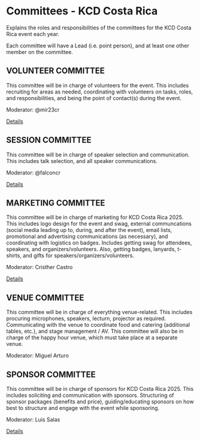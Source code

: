# Committees - KCD Costa Rica
Explains the roles and responsibilities of the committees for the KCD Costa Rica event each year.

Each committee will have a Lead (i.e. point person), and at least one other member on the committee.

## VOLUNTEER COMMITTEE
This committee will be in charge of volunteers for the event. This includes recruiting for areas as needed, coordinating with volunteers on tasks, roles, and responsibilities, and being the point of contact(s) during the event.

Moderator: @mir23cr

[Details](https://github.com/cloudnativecostarica/committees/blob/main/volunteer-committee.md)

## SESSION COMMITTEE
This committee will be in charge of speaker selection and communication. This includes talk selection, and all speaker communications.

Moderator: @falconcr

[Details](https://github.com/cloudnativecostarica/committees/blob/main/session-committee.md)


## MARKETING COMMITTEE
This committee will be in charge of marketing for KCD Costa Rica 2025. This includes logo design for the event and swag, external communcations (social media leading up to, during, and after the event), email lists, promotional and advertising communications (as necessary), and coordinating with logistics on badges. Includes getting swag for attendees, speakers, and organizers/volunteers. Also, getting badges, lanyards, t-shirts, and gifts for speakers/organizers/volunteers.

Moderator: Cristher Castro

[Details](https://github.com/cloudnativecostarica/committees/blob/main/maketing-committee.md)


## VENUE COMMITTEE
This committee will be in charge of everything venue-related. This includes procuring microphones, speakers, lecturn, projector as required. Communicating with the venue to coordinate food and catering (additional tables, etc.), and stage management / AV. This committee will also be in charge of the happy hour venue, which must take place at a separate venue.

Moderator: Miguel Arturo


## SPONSOR COMMITTEE
This committee will be in charge of sponsors for KCD Costa Rica 2025. This includes soliciting and communication with sponsors. Structuring of sponsor packages (benefits and price), guiding/educating sponsors on how best to structure and engage with the event while sponsoring.

Moderator: Luis Salas

[Details](https://github.com/cloudnativecostarica/committees/blob/main/sponsor-committee.md)


